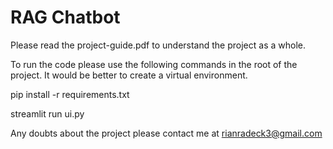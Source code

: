 # RAG Chatbot

Please read the project-guide.pdf to understand the project as a whole.

To run the code please use the following commands in the root of the project.
It would be better to create a virtual environment.

pip install -r requirements.txt

streamlit run ui.py

Any doubts about the project please contact me at rianradeck3@gmail.com